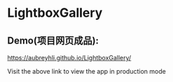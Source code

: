 # LightboxGallery

## Demo(项目网页成品):

https://aubreyhli.github.io/LightboxGallery/

Visit the above link to view the app in production mode
